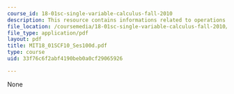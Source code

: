 ```yaml
---
course_id: 18-01sc-single-variable-calculus-fall-2010
description: This resource contains informations related to operations on power series.
file_location: /coursemedia/18-01sc-single-variable-calculus-fall-2010/33f76c6f2abf4190beb0a0cf29065926_MIT18_01SCF10_Ses100d.pdf
file_type: application/pdf
layout: pdf
title: MIT18_01SCF10_Ses100d.pdf
type: course
uid: 33f76c6f2abf4190beb0a0cf29065926

---
```

None